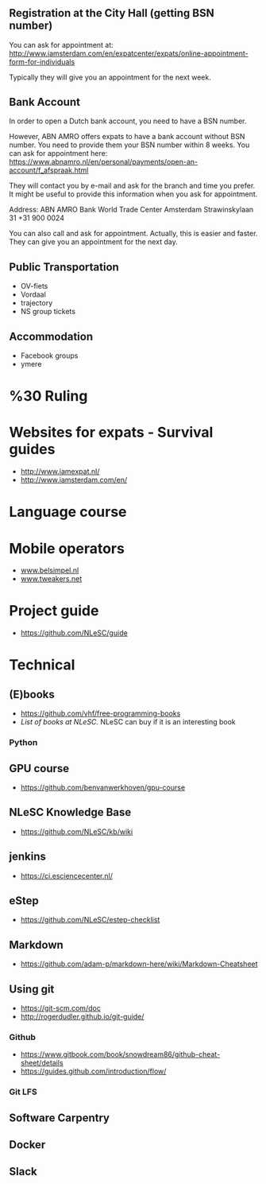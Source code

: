 #

## Registration at the City Hall (getting BSN number)
You can ask for appointment at:
http://www.iamsterdam.com/en/expatcenter/expats/online-appointment-form-for-individuals

Typically they will give you an appointment for the next week.


## Bank Account

In order to open a Dutch bank account, you need to have a BSN number.

However, ABN AMRO offers expats to have a bank account without BSN number. You need to provide them your
BSN number within 8 weeks.
You can ask for appointment here:
https://www.abnamro.nl/en/personal/payments/open-an-account/f_afspraak.html

They will contact you by e-mail and ask for the branch and time you prefer. 
It might be useful to provide this information when you ask for appointment.

Address:
ABN AMRO Bank
World Trade Center Amsterdam
Strawinskylaan 31
+31 900 0024


You can also call and ask for appointment. Actually, this is easier and faster. 
They can give you an appointment for the next day.

## Public Transportation
- OV-fiets
- Vordaal
- trajectory
- NS group tickets





## Accommodation
- Facebook groups
- ymere



# %30 Ruling


# Websites for expats - Survival guides
- http://www.iamexpat.nl/
- http://www.iamsterdam.com/en/

# Language course


# Mobile operators
- www.belsimpel.nl
- www.tweakers.net

# Project guide
- https://github.com/NLeSC/guide

# Technical

## (E)books
- https://github.com/vhf/free-programming-books
- *List of books at NLeSC*. NLeSC can buy if it is an interesting book

### Python


## GPU course
- https://github.com/benvanwerkhoven/gpu-course

## NLeSC Knowledge Base
- https://github.com/NLeSC/kb/wiki


## jenkins
- https://ci.esciencecenter.nl/

## eStep
- https://github.com/NLeSC/estep-checklist

## Markdown
- https://github.com/adam-p/markdown-here/wiki/Markdown-Cheatsheet


## Using git
- https://git-scm.com/doc
- http://rogerdudler.github.io/git-guide/


### Github
- https://www.gitbook.com/book/snowdream86/github-cheat-sheet/details
- https://guides.github.com/introduction/flow/


### Git LFS


## Software Carpentry


## Docker


## Slack




